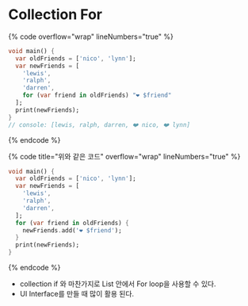 # Collection For

{% code overflow="wrap" lineNumbers="true" %}
```dart
void main() {
  var oldFriends = ['nico', 'lynn'];
  var newFriends = [
    'lewis',
    'ralph',
    'darren',
    for (var friend in oldFriends) "❤️ $friend"
  ];
  print(newFriends);
}
// console: [lewis, ralph, darren, ❤️ nico, ❤️ lynn]
```
{% endcode %}

{% code title="위와 같은 코드" overflow="wrap" lineNumbers="true" %}
```dart
void main() {
  var oldFriends = ['nico', 'lynn'];
  var newFriends = [
    'lewis',
    'ralph',
    'darren',
  ];
  for (var friend in oldFriends) {
    newFriends.add('❤️ $friend');
  }
  print(newFriends);
}
```
{% endcode %}

* collection if 와 마찬가지로 List 안에서 For loop을 사용할 수 있다.
* UI Interface를 만들 때 많이 활용 된다.
